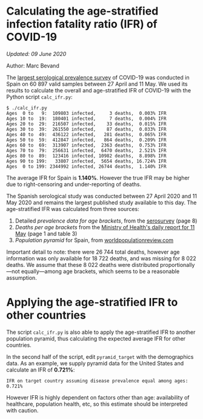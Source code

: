 # Calculating the age-stratified infection fatality ratio (IFR) of COVID-19

*Updated: 09 June 2020*

Author: Marc Bevand

The [largest serological prevalence survey][sero] of COVID-19 was conducted in
Spain on 60 897 valid samples between 27 April and 11 May. We used its results
to calculate the overall and age-stratified IFR of COVID-19 with the Python
script `calc_ifr.py`:

```
$ ./calc_ifr.py
Ages  0 to   9:  109803 infected,     3 deaths,  0.003% IFR
Ages 10 to  19:  180401 infected,     7 deaths,  0.004% IFR
Ages 20 to  29:  216507 infected,    33 deaths,  0.015% IFR
Ages 30 to  39:  261550 infected,    87 deaths,  0.033% IFR
Ages 40 to  49:  436122 infected,   281 deaths,  0.065% IFR
Ages 50 to  59:  412847 infected,   864 deaths,  0.209% IFR
Ages 60 to  69:  313907 infected,  2363 deaths,  0.753% IFR
Ages 70 to  79:  256631 infected,  6470 deaths,  2.521% IFR
Ages 80 to  89:  123416 infected, 10982 deaths,  8.898% IFR
Ages 90 to 199:   33807 infected,  5654 deaths, 16.724% IFR
Ages  0 to 199: 2344992 infected, 26744 deaths,  1.140% IFR
```

The average IFR for Spain is **1.140%**. However the true IFR may be higher due
to right-censoring and under-reporting of deaths.

The Spanish serological study was conducted between 27 April 2020 and 11 May 2020 and
remains the largest published study available to this day. The age-stratified
IFR was calculated from three sources:

1. Detailed *prevalence data for age brackets*, from the [serosurvey][sero] (page 8)
1. *Deaths per age brackets* from the [Ministry of Health's daily report for 11 May][deaths] (page 1 and table 3)
1. *Population pyramid* for Spain, from [worldpopulationreview.com][wpop]

Important detail to note: there were 26 744 total deaths, however age information
was only available for 18 722 deaths, and was missing for 8 022 deaths.
We assume that these 8 022 deaths were distributed proportionally—not equally—among age
brackets, which seems to be a reasonable assumption.

# Applying the age-stratified IFR to other countries

The script `calc_ifr.py` is also able to apply the age-stratified IFR to
another population pyramid, thus calculating the expected average IFR for other
countries.

In the second half of the script, edit `pyramid_target` with the demographics data.
As an example, we supply pyramid data for the United States and calculate an IFR of **0.721%**:

```
IFR on target country assuming disease prevalence equal among ages:  0.721%
```

However IFR is highly dependent on factors other than age: availability
of healthcare, population health, etc, so this estimate should be interpreted
with caution.

[sero]: https://www.mscbs.gob.es/gabinetePrensa/notaPrensa/pdf/13.05130520204528614.pdf
[deaths]: https://www.mscbs.gob.es/profesionales/saludPublica/ccayes/alertasActual/nCov-China/documentos/Actualizacion_102_COVID-19.pdf
[wpop]: https://worldpopulationreview.com/countries/spain-population/
